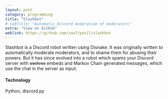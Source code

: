 ```yaml
---
layout: post
category: programming
title: "Slashbot"
# subTitle: "Automatic Discord moderation of moderators"
extra: "View on GitHub"
weblink: https://github.com/saultyevil/slashbot
---
```


Slashbot is a Discord robot written using Disnake. It was originally written to
automatically moderate moderators, and to shame them for abusing their powers.
But it has since evolved into a robot which spams your Discord server with
~~useless~~ embeds and Markov Chain generated messages, which use the chat
in the server as input.



#### Technology

Python, discord.py
